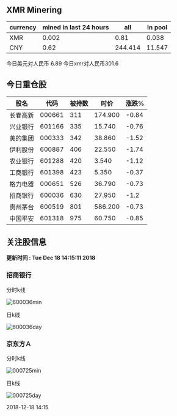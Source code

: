## XMR Minering

|currency|mined in last 24 hours|all|in pool|
|---|---|---|---|
|XMR|0.002|0.81|0.038|
|CNY|0.62|244.414|11.547|

今日美元对人民币 6.89	今日xmr对人民币301.6


## 今日重仓股 

|股名|代码|被持数|时价|涨跌%|
|---|---|---|---|---|
|长春高新|000661|311|174.900|-0.84|
|兴业银行|601166|335|15.740|-0.76|
|美的集团|000333|342|38.860|-1.52|
|伊利股份|600887|406|22.550|-1.74|
|农业银行|601288|420|3.540|-1.12|
|工商银行|601398|423|5.350|-0.37|
|格力电器|000651|526|36.790|-0.73|
|招商银行|600036|630|27.950|-1.2|
|贵州茅台|600519|801|586.200|-0.73|
|中国平安|601318|975|60.750|-0.85|

## 关注股信息
**更新时间 : Tue Dec 18 14:15:11 2018**
### 招商银行 
分时k线

![600036min](http://image.sinajs.cn/newchart/min/n/sh600036.gif)

日k线

![600036day](http://image.sinajs.cn/newchart/daily/n/sh600036.gif)

### 京东方Ａ 
分时k线

![000725min](http://image.sinajs.cn/newchart/min/n/sz000725.gif)

日k线

![000725day](http://image.sinajs.cn/newchart/daily/n/sz000725.gif)

2018-12-18 14:15